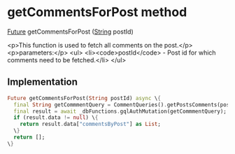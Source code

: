 


# getCommentsForPost method








[Future](https:api.flutter.dev/flutter/dart-async/Future-class.html) getCommentsForPost
([String](https:api.flutter.dev/flutter/dart-core/String-class.html) postId)





\<p\>This function is used to fetch all comments on the post.\</p\>
\<p\>parameters:\</p\>
\<ul\>
\<li\>\<code\>postId\</code\> - Post id for which comments need to be fetched.\</li\>
\</ul\>



## Implementation

```dart
Future getCommentsForPost(String postId) async \{
  final String getCommmentQuery = CommentQueries().getPostsComments(postId);
  final result = await _dbFunctions.gqlAuthMutation(getCommmentQuery);
  if (result.data != null) \{
    return result.data["commentsByPost"] as List;
  \}
  return [];
\}
```







